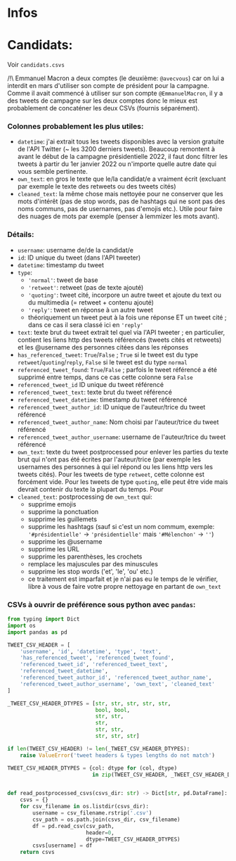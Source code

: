 # Infos

# Candidats:
Voir `candidats.csvs`

/!\ Emmanuel Macron a deux comptes (le deuxième: `@avecvous`) car on lui a 
interdit en mars d'utiliser son compte de président pour la campagne. Comme il 
avait commencé à utiliser sur son compte `@EmmanuelMacron`, il y a des 
tweets de campagne sur les deux comptes donc le mieux est probablement de 
concaténer les deux CSVs (fournis séparément).

### Colonnes probablement les plus utiles:
- `datetime`: j'ai extrait tous les tweets disponibles avec la version 
  gratuite de l'API Twitter (~ les 3200 derniers tweets). Beaucoup 
  remontent à avant le début de la campagne présidentielle 2022, il faut 
  donc filtrer les tweets à partir du 1er janvier 2022 ou n'importe quelle 
  autre date qui vous semble pertinente.
- `own_text`: en gros le texte que le/la candidat/e a vraiment écrit 
  (excluant par exemple le texte des retweets ou des tweets cités)
- `cleaned_text`: la même chose mais nettoyée pour ne conserver que les mots 
  d'intérêt (pas de stop words, pas de hashtags qui ne sont pas des noms 
  communs, pas de usernames, pas d'emojis etc.). Utile pour faire des 
  nuages de mots par exemple (penser à lemmizer les mots avant).


### Détails:
- `username`: username de/de la candidat/e
- `id`: ID unique du tweet (dans l'API tweeter)
- `datetime`: timestamp du tweet
- `type`: 
  - `'normal'`: tweet de base
  - `'retweet'`: retweet (pas de texte ajouté)
  - `'quoting'`: tweet cité, incorpore un autre tweet et ajoute du text ou du 
    multimedia (= retweet + contenu ajouté)
  - `'reply'`: tweet en réponse à un autre tweet
  - théoriquement un tweet peut à la fois une réponse ET un tweet cité ; 
    dans ce cas il sera classé ici en `'reply'`
- `text`: texte brut du tweet extrait tel quel via l'API tweeter ; en 
  particulier, contient les liens http des tweets référencés (tweets cités 
  et retweets) et les @username des personnes citées dans les réponses
- `has_referenced_tweet`: `True`/`False` ; `True` si le tweet est du type 
  `retweet`/`quoting`/`reply`, `False` si le tweet est du type `normal`
- `referenced_tweet_found`: `True`/`False` ; parfois le tweet référencé a 
  été supprimé entre temps, dans ce cas cette colonne sera `False`
- `referenced_tweet_id` ID unique du tweet référencé
- `referenced_tweet_text`: texte brut du tweet référencé
- `referenced_tweet_datetime`: timestamp du tweet référencé
- `referenced_tweet_author_id`: ID unique de l'auteur/trice du tweet référencé
- `referenced_tweet_author_name`: Nom choisi par l'auteur/trice du tweet 
  référencé
- `referenced_tweet_author_username`: username de l'auteur/trice du tweet référencé
- `own_text`: texte du tweet postprocessed pour enlever les parties du 
  texte brut qui n'ont pas été écrites par l'auteur/trice (par exemple les 
  usernames des personnes à qui iel répond ou les liens http vers les 
  tweets cités). Pour les tweets de type `retweet`, cette colonne est 
  forcément vide. Pour les tweets de type `quoting`, elle peut être vide 
  mais devrait contenir du texte la plupart du temps.
  Pour
- `cleaned_text`: postprocessing de `own_text` qui:
  - supprime emojis
  - supprime la ponctuation
  - supprime les guillemets
  - supprime les hashtags (sauf si c'est un nom commum, exemple: 
    `'#présidentielle'` -> `'présidentielle'` mais `'#Mélenchon'` -> `''`)
  - supprime les @username
  - supprime les URL
  - supprime les parenthèses, les crochets
  - remplace les majuscules par des minuscules
  - supprime les stop words ('et', 'le', 'ou' etc.)
  - ce traitement est imparfait et je n'ai pas eu le temps de le vérifier, 
    libre à vous de faire votre propre nettoyage en partant de `own_text`


### CSVs à ouvrir de préférence sous python avec `pandas`:
```python
from typing import Dict
import os
import pandas as pd

TWEET_CSV_HEADER = [
    'username', 'id', 'datetime', 'type', 'text',
    'has_referenced_tweet', 'referenced_tweet_found',
    'referenced_tweet_id', 'referenced_tweet_text',
    'referenced_tweet_datetime',
    'referenced_tweet_author_id', 'referenced_tweet_author_name',
    'referenced_tweet_author_username', 'own_text', 'cleaned_text'
]

_TWEET_CSV_HEADER_DTYPES = [str, str, str, str, str,
                            bool, bool,
                            str, str,
                            str,
                            str, str,
                            str, str, str]

if len(TWEET_CSV_HEADER) != len(_TWEET_CSV_HEADER_DTYPES):
    raise ValueError('tweet headers & types lengths do not match')

TWEET_CSV_HEADER_DTYPES = {col: dtype for (col, dtype)
                           in zip(TWEET_CSV_HEADER, _TWEET_CSV_HEADER_DTYPES)}


def read_postprocessed_csvs(csvs_dir: str) -> Dict[str, pd.DataFrame]:
    csvs = {}
    for csv_filename in os.listdir(csvs_dir):
        username = csv_filename.rstrip('.csv')
        csv_path = os.path.join(csvs_dir, csv_filename)
        df = pd.read_csv(csv_path,
                         header=0,
                         dtype=TWEET_CSV_HEADER_DTYPES)
        csvs[username] = df
    return csvs
```